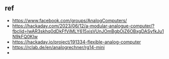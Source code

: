 

 ## ref
 - https://www.facebook.com/groups/AnalogComputers/
 - https://hackaday.com/2023/06/12/a-modular-analogue-computer/?fbclid=IwAR3skhq0dDkFfViMLY615xisVUnJOmBgbOjZ6OBxgDASyfkJu1N9kFQ0KIw
 - https://hackaday.io/project/191334-flexible-analog-computer
 - https://rclab.de/en/analogrechner/rg14-mini
 - 
